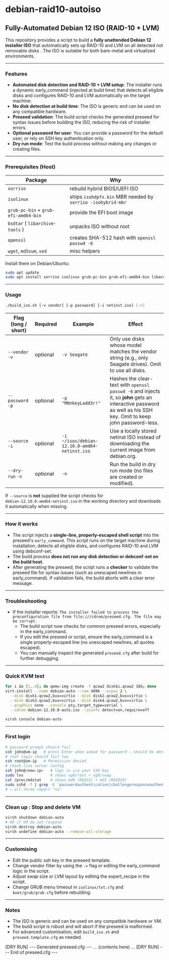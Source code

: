 # debian-raid10-autoiso
## Fully-Automated Debian 12 ISO (RAID-10 + LVM)

This repository provides a script to build a **fully unattended Debian 12 installer ISO** that automatically sets up RAID-10 and LVM on all detected not removable disks . The ISO is suitable for both bare-metal and virtualized environments.

---

### Features
- **Automated disk detection and RAID-10 + LVM setup**: The installer runs a dynamic early_command (injected at build time) that detects all eligible disks and configures RAID-10 and LVM automatically on the target machine.
- **No disk detection at build time**: The ISO is generic and can be used on any compatible hardware.
- **Preseed validation**: The build script checks the generated preseed for syntax issues before building the ISO, reducing the risk of installer errors.
- **Optional password for user**: You can provide a password for the default user, or rely on SSH key authentication only.
- **Dry run mode**: Test the build process without making any changes or creating files.

---

### Prerequisites (Host)

| Package                              | Why                                                         | 
| ------------------------------------ | ----------------------------------------------------------- |
| `xorriso`                            | rebuild hybrid BIOS/UEFI ISO                                |
| `isolinux`                           | ships `isohdpfx.bin` MBR needed by `xorriso -isohybrid-mbr` |
| `grub-pc-bin` + `grub-efi-amd64-bin` | provide the EFI boot image                                  |
| `bsdtar` ( `libarchive-tools` )      | unpacks ISO without root                                    |
| `openssl`                            | creates SHA-512 hash with `openssl passwd -6`               |
| `wget`, `md5sum`, `sed`              | misc helpers                                                |

Install them on Debian/Ubuntu:

```bash
sudo apt update
sudo apt install xorriso isolinux grub-pc-bin grub-efi-amd64-bin libarchive-tools openssl wget debconf-utils
```

---

### Usage

```bash
./build_iso.sh [-v vendor] [-p password] [-i netinst.iso] [-n]
```

| Flag (long / short) | Required | Example | Effect |
|---------------------|----------|---------|--------|
| `--vendor`  `-v`    | optional | `-v Seagate` | Only use disks whose model matches the vendor string (e.g., only Seagate drives). Omit to use all disks. |
| `--password`  `-p`  | optional | `-p "M0nkeyLadd3r!"` | Hashes the clear-text with `openssl passwd -6` and injects it, so **john** gets an interactive password as well as his SSH key. Omit to keep john password-less. |
| `--source`  `-i`    | optional | `-i ~/isos/debian-12.10.0-amd64-netinst.iso` | Use a locally stored netinst ISO instead of downloading the current image from debian.org. |
| `--dry-run`  `-n`   | optional | `-n` | Run the build in dry run mode (no files are created or modified). |

If `--source` is **not** supplied the script checks for  
`debian-12.10.0-amd64-netinst.iso` in the working directory and downloads it automatically when missing.

---

### How it works
- The script injects a **single-line, properly-escaped shell script** into the preseed's `early_command`. This script runs on the target machine during installation, detects all eligible disks, and configures RAID-10 and LVM using debconf-set.
- The build process **does not run any disk detection or debconf-set on the build host**.
- After generating the preseed, the script runs a **checker** to validate the preseed file for syntax issues (such as unescaped newlines in early_command). If validation fails, the build aborts with a clear error message.

---

### Troubleshooting
- If the installer reports: `The installer failed to process the preconfiguration file from file:///cdrom/preseed.cfg. The file may be corrupt.`
  - The build script now checks for common preseed errors, especially in the early_command.
  - If you edit the preseed or script, ensure the early_command is a single properly-escaped line (no unescaped newlines, all quotes escaped).
  - You can manually inspect the generated `preseed.cfg` after build for further debugging.

---

### Quick KVM test

```bash
for i in {1..4}; do qemu-img create -f qcow2 disk$i.qcow2 10G; done
virt-install --name debian-auto --ram 4096 --vcpus 2 \
  --disk disk1.qcow2,bus=virtio --disk disk2.qcow2,bus=virtio \
  --disk disk3.qcow2,bus=virtio --disk disk4.qcow2,bus=virtio \
  --graphics none --console pty,target_type=serial \
  --cdrom debian-12.10.0-auto.iso --osinfo detect=on,require=off

virsh console debian-auto
```

---

### First login
```bash
# password prompt should fail
ssh john@vm-ip   # press Enter when asked for password – should be denied
# root login should fail too
ssh root@vm-ip   # Permission denied
# check live server config
ssh john@<new-ip>   # logs in via your SSH key
sudo lvs            # shows vg0/root + vg0/swap
cat /proc/mdstat    # shows md0 (RAID1) + md1 (RAID10)
sudo sshd -T | grep -E 'passwordauthentication|challengeresponseauthentication|permitrootlogin'
# → all three report "no"
```

---

### Clean up : Stop and delete VM

```bash
virsh shutdown debian-auto 
# OR if VM do not respond 
virsh destroy debian-auto
virsh undefine debian-auto --remove-all-storage
```

---

### Customising
- Edit the public ssh key in the preseed template.
- Change vendor filter by using the `-v` flag or editing the early_command logic in the script.
- Adjust swap size or LVM layout by editing the expert_recipe in the script.
- Change GRUB menu timeout in `isolinux/txt.cfg` and `boot/grub/grub.cfg` before rebuilding.

---

### Notes
- The ISO is generic and can be used on any compatible hardware or VM.
- The build script is robust and will abort if the preseed is malformed.
- For advanced customisation, edit `build_iso.sh` and `preseed.template.cfg` as needed.

[DRY RUN] --- Generated preseed.cfg ---
... (contents here) ...
[DRY RUN] --- End of preseed.cfg ---